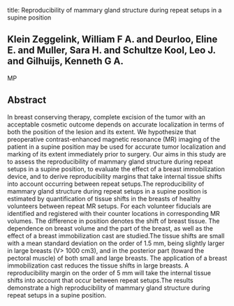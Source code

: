 title: Reproducibility of mammary gland structure during repeat setups in a supine position

## Klein Zeggelink, William F A. and Deurloo, Eline E. and Muller, Sara H. and Schultze Kool, Leo J. and Gilhuijs, Kenneth G A.
MP


## Abstract
In breast conserving therapy, complete excision of the tumor with an acceptable cosmetic outcome depends on accurate localization in terms of both the position of the lesion and its extent. We hypothesize that preoperative contrast-enhanced magnetic resonance (MR) imaging of the patient in a supine position may be used for accurate tumor localization and marking of its extent immediately prior to surgery. Our aims in this study are to assess the reproducibility of mammary gland structure during repeat setups in a supine position, to evaluate the effect of a breast immobilization device, and to derive reproducibility margins that take internal tissue shifts into account occurring between repeat setups.The reproducibility of mammary gland structure during repeat setups in a supine position is estimated by quantification of tissue shifts in the breasts of healthy volunteers between repeat MR setups. For each volunteer fiducials are identified and registered with their counter locations in corresponding MR volumes. The difference in position denotes the shift of breast tissue. The dependence on breast volume and the part of the breast, as well as the effect of a breast immobilization cast are studied.The tissue shifts are small with a mean standard deviation on the order of 1.5 mm, being slightly larger in large breasts (V> 1000 cm3), and in the posterior part (toward the pectoral muscle) of both small and large breasts. The application of a breast immobilization cast reduces the tissue shifts in large breasts. A reproducibility margin on the order of 5 mm will take the internal tissue shifts into account that occur between repeat setups.The results demonstrate a high reproducibility of mammary gland structure during repeat setups in a supine position.


